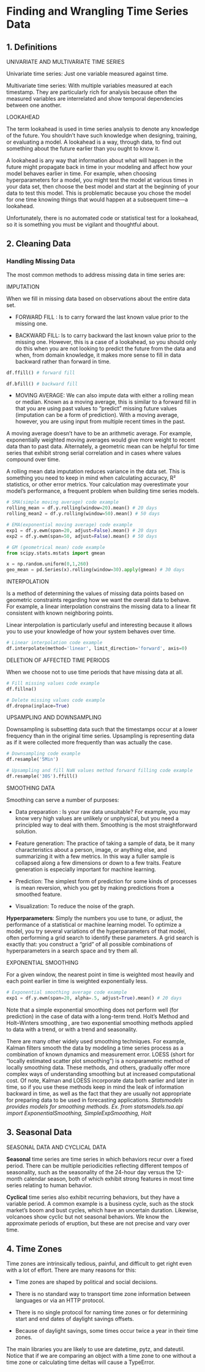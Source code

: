 # Finding and Wrangling Time Series Data

## 1. Definitions 

UNIVARIATE AND MULTIVARIATE TIME SERIES

Univariate time series: Just one variable measured against time.

Multivariate time series: With multiple variables measured at each timestamp. They are particularly rich for analysis because often the measured variables are interrelated and show temporal dependencies between one another. 

LOOKAHEAD

The term lookahead is used in time series analysis to denote any knowledge of the future. You shouldn’t have such knowledge when designing, training, or evaluating a model. A lookahead is a way, through data, to find out something about the future earlier than you ought to know it.

A lookahead is any way that information about what will happen in the future might propagate back in time in your modeling and affect how your model behaves earlier in time. For example, when choosing hyperparameters for a model, you might test the model at various times in your data set, then choose the best model and start at the beginning of your data to test this model. This is problematic because you chose the model for one time knowing things that would happen at a subsequent time—a lookahead.

Unfortunately, there is no automated code or statistical test for a lookahead, so it is something you must be vigilant and thoughtful about.

## 2. Cleaning Data

### Handling Missing Data

The most common methods to address missing data in time series are:

IMPUTATION

When we fill in missing data based on observations about the entire data set.

  - FORWARD FILL : Is to carry forward the last known value prior to the missing one. 
  
  - BACKWARD FILL: Is to carry backward the last known value prior to the missing one. However, this is a case of a lookahead, so you should only do this when you are not looking to predict the future from the data and when, from domain knowledge, it makes more sense to fill in data backward rather than forward in time.
  
```python
df.ffill() # forward fill

df.bfill() # backward fill
```
  
  - MOVING AVERAGE: We can also impute data with either a rolling mean or median. Known as a moving average, this is similar to a forward fill in that you are using past values to “predict” missing future values (imputation can be a form of prediction). With a moving average, however, you are using input from multiple recent times in the past.

  A moving average doesn’t have to be an arithmetic average. For example, exponentially weighted moving averages would give   more weight to recent data than to past data. Alternately, a geometric mean can be helpful for time series that exhibit     strong serial correlation and in cases where values compound over time.
  
  A rolling mean data imputation reduces variance in the data set. This is something you need to keep in mind when        calculating accuracy, R² statistics, or other error metrics. Your calculation may overestimate your model’s performance, a    frequent problem when building time series models.

```python
# SMA(simple moving average) code example
rolling_mean = df.y.rolling(window=20).mean() # 20 days
rolling_mean2 = df.y.rolling(window=50).mean() # 50 days

# EMA(exponential moving average) code example
exp1 = df.y.ewm(span=20, adjust=False).mean() # 20 days
exp2 = df.y.ewm(span=50, adjust=False).mean() # 50 days

# GM (geometrical mean) code example
from scipy.stats.mstats import gmean

x = np.random.uniform(0,1,260)  
geo_mean = pd.Series(x).rolling(window=30).apply(gmean) # 30 days
```
  
INTERPOLATION

Is a method of determining the values of missing data points based on geometric constraints regarding how we want the overall data to behave. For example, a linear interpolation constrains the missing data to a linear fit consistent with known neighboring points.

Linear interpolation is particularly useful and interesting because it allows you to use your knowledge of how your system behaves over time.

```python
# Linear interpolation code example
df.interpolate(method='linear', limit_direction='forward', axis=0) 
```

DELETION OF AFFECTED TIME PERIODS

When we choose not to use time periods that have missing data at all.

```python
# Fill missing values code example
df.fillna()

# Delete missing values code example
df.dropna(inplace=True)
```
UPSAMPLING AND DOWNSAMPLING

Downsampling is subsetting data such that the timestamps occur at a lower frequency than in the original time series. Upsampling is representing data as if it were collected more frequently than was actually the case.

```python
# Downsampling code example
df.resample('5Min')

# Upsampling and fill NaN values method forward filling code example
df.resample('30S').ffill()
```
SMOOTHING DATA

Smoothing can serve a number of purposes:

  - Data preparation : Is your raw data unsuitable? For example, you may know very high values are unlikely or unphysical, but you need a principled way to deal with them. Smoothing is the most straightforward solution.

  - Feature generation: The practice of taking a sample of data, be it many characteristics about a person, image, or anything else, and summarizing it with a few metrics. In this way a fuller sample is collapsed along a few dimensions or down to a few traits. Feature generation is especially important for machine learning.

  - Prediction: The simplest form of prediction for some kinds of processes is mean reversion, which you get by making predictions from a smoothed feature.

  - Visualization: To reduce the noise of the graph.
  
  **Hyperparameters**: Simply the numbers you use to tune, or adjust, the performance of a statistical or machine learning model. To optimize a model, you try several variations of the hyperparameters of that model, often performing a grid search to identify these parameters. A grid search is exactly that: you construct a “grid” of all possible combinations of hyperparameters in a search space and try them all.
  
EXPONENTIAL SMOOTHING

For a given window, the nearest point in time is weighted most heavily and each point earlier in time is weighted exponentially less. 

```python
# Exponential smoothing average code example
exp1 = df.y.ewm(span=20, alpha=.5, adjust=True).mean() # 20 days
```
Note that a simple exponential smoothing does not perform well (for prediction) in the case of data with a long-term trend. Holt’s Method and Holt–Winters smoothing , are two exponential smoothing methods applied to data with a trend, or with a trend and seasonality.

There are many other widely used smoothing techniques. For example, Kalman filters smooth the data by modeling a time series process as a combination of known dynamics and measurement error. LOESS (short for “locally estimated scatter plot smoothing”) is a nonparametric method of locally smoothing data. These methods, and others, gradually offer more complex ways of understanding smoothing but at increased computational cost. Of note, Kalman and LOESS incorporate data both earlier and later in time, so if you use these methods keep in mind the leak of information backward in time, as well as the fact that they are usually not appropriate for preparing data to be used in forecasting applications. *Statsmodels provides models for smoothing methods. Ex. from statsmodels.tsa.api import ExponentialSmoothing, SimpleExpSmoothing, Holt*

## 3. Seasonal Data


SEASONAL DATA AND CYCLICAL DATA

**Seasonal** time series are time series in which behaviors recur over a fixed period. There can be multiple periodicities reflecting different tempos of seasonality, such as the seasonality of the 24-hour day versus the 12-month calendar season, both of which exhibit strong features in most time series relating to human behavior.

**Cyclical** time series also exhibit recurring behaviors, but they have a variable period. A common example is a business cycle, such as the stock market’s boom and bust cycles, which have an uncertain duration. Likewise, volcanoes show cyclic but not seasonal behaviors. We know the approximate periods of eruption, but these are not precise and vary over time.

## 4. Time Zones

Time zones are intrinsically tedious, painful, and difficult to get right even with a lot of effort. There are many reasons for this:

  - Time zones are shaped by political and social decisions.

  - There is no standard way to transport time zone information between languages or via an HTTP protocol.
  
  - There is no single protocol for naming time zones or for determining start and end dates of daylight savings offsets.

  - Because of daylight savings, some times occur twice a year in their time zones.
  
  The main libraries you are likely to use are datetime, pytz, and dateutil. Notice that if we are comparing an object with a time zone to one without a time zone or calculating time deltas will cause a TypeError.
